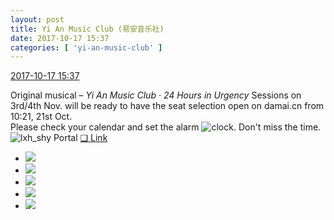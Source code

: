 ```yaml
---
layout: post
title: Yi An Music Club (易安音乐社)
date: 2017-10-17 15:37
categories: [ 'yi-an-music-club' ]
---
```


<div class="weibo-info">
  <a href="http://weibo.com/6094546964/FqNnnca7z">2017-10-17 15:37</a>
</div>

Original musical – *Yi An Music Club · 24 Hours in Urgency* Sessions on 3rd/4th Nov. will be ready to have the seat selection open on damai.cn from 10:21, 21st Oct.  
Please check your calendar and set the alarm ![clock](http://img.t.sinajs.cn/t4/appstyle/expression/ext/normal/d3/clock_org.gif). Don't miss the time. ![lxh_shy](http://img.t.sinajs.cn/t4/appstyle/expression/ext/normal/df/lxhxiudada_org.gif)
Portal [❏ Link](https://m.damai.cn/ticket/131855.html)

<!-- more -->

<ul class="weibo-pic-list-2">
  <li class="weibo-pic">
    <a href="http://wx4.sinaimg.cn/mw690/006Es64Agy1fkla3a8ik2j33vc2kwu11.jpg"><img src="//wx4.sinaimg.cn/thumb150/006Es64Agy1fkla3a8ik2j33vc2kwu11.jpg" /></a>
  </li>
  <li class="weibo-pic">
    <a href="http://wx4.sinaimg.cn/mw690/006Es64Agy1fkla2udhouj33kp2dtnph.jpg"><img src="//wx4.sinaimg.cn/thumb150/006Es64Agy1fkla2udhouj33kp2dtnph.jpg" /></a>
  </li>
  <li class="weibo-pic">
    <a href="http://wx4.sinaimg.cn/mw690/006Es64Agy1fkla2cdymuj33vc2kw7wl.jpg"><img src="//wx4.sinaimg.cn/thumb150/006Es64Agy1fkla2cdymuj33vc2kw7wl.jpg" /></a>
  </li>
  <li class="weibo-pic">
    <a href="http://wx2.sinaimg.cn/mw690/006Es64Agy1fkla4uguzfj33vc2kw1l4.jpg"><img src="//wx2.sinaimg.cn/thumb150/006Es64Agy1fkla4uguzfj33vc2kw1l4.jpg" /></a>
  </li>
  <li class="weibo-pic">
    <a href="http://wx4.sinaimg.cn/mw690/006Es64Agy1fkla41oofcj33vc2kwu13.jpg"><img src="//wx4.sinaimg.cn/thumb150/006Es64Agy1fkla41oofcj33vc2kwu13.jpg" /></a>
  </li>
</ul>
